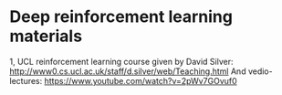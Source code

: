 # Deep reinforcement learning materials

1, UCL reinforcement learning course given by David Silver: http://www0.cs.ucl.ac.uk/staff/d.silver/web/Teaching.html
   And vedio-lectures: https://www.youtube.com/watch?v=2pWv7GOvuf0

